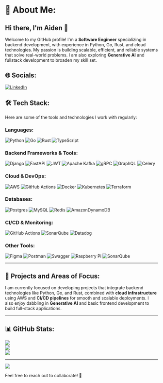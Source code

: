 <!-- Proudly created with GPRM ( https://gprm.itsvg.in ) -->
# 💫 About Me:
## Hi there, I'm Aiden 👋

Welcome to my GitHub profile! I'm a **Software Engineer** specializing in backend development, with experience in Python, Go, Rust, and cloud technologies. 
My passion is building scalable, efficient, and reliable systems that solve real-world problems. I am also exploring **Generative AI** and fullstack development to broaden my skill set.

## 🌐 Socials:
[![LinkedIn](https://img.shields.io/badge/LinkedIn-%230077B5.svg?logo=linkedin&logoColor=white)](https://linkedin.com/in/an-nguyen-7904a81ab) 

## 🛠️ Tech Stack:
Here are some of the tools and technologies I work with regularly:

### **Languages:**
![Python](https://img.shields.io/badge/python-3670A0?style=plastic&logo=python&logoColor=ffdd54) 
![Go](https://img.shields.io/badge/go-%2300ADD8.svg?style=plastic&logo=go&logoColor=white) 
![Rust](https://img.shields.io/badge/rust-%23000000.svg?style=plastic&logo=rust&logoColor=white) 
![TypeScript](https://img.shields.io/badge/typescript-%23007ACC.svg?style=plastic&logo=typescript&logoColor=white)

### **Backend Frameworks & Tools:**
![Django](https://img.shields.io/badge/django-%23092E20.svg?style=plastic&logo=django&logoColor=white)
![FastAPI](https://img.shields.io/badge/FastAPI-005571?style=plastic&logo=fastapi)
![JWT](https://img.shields.io/badge/JWT-black?style=plastic&logo=JSON%20web%20tokens)
![Apache Kafka](https://img.shields.io/badge/Apache%20Kafka-000?style=plastic&logo=apachekafka)
![gRPC](https://img.shields.io/badge/gRPC-008080?style=plastic&logo=grpc&logoColor=white)
![GraphQL](https://img.shields.io/badge/GraphQL-E10098?style=plastic&logo=graphql&logoColor=white)
![Celery](https://img.shields.io/badge/celery-%23a9cc54.svg?style=plastic&logo=celery&logoColor=ddf4a4)

### **Cloud & DevOps:**
![AWS](https://img.shields.io/badge/AWS-%23FF9900.svg?style=plastic&logo=amazon-aws&logoColor=white)
![GitHub Actions](https://img.shields.io/badge/github%20actions-%232671E5.svg?style=plastic&logo=githubactions&logoColor=white)
![Docker](https://img.shields.io/badge/docker-%230db7ed.svg?style=plastic&logo=docker&logoColor=white)
![Kubernetes](https://img.shields.io/badge/kubernetes-%23326ce5.svg?style=plastic&logo=kubernetes&logoColor=white)
![Terraform](https://img.shields.io/badge/terraform-%235835CC.svg?style=plastic&logo=terraform&logoColor=white)

### **Databases:**
![Postgres](https://img.shields.io/badge/postgres-%23316192.svg?style=plastic&logo=postgresql&logoColor=white)
![MySQL](https://img.shields.io/badge/mysql-4479A1.svg?style=plastic&logo=mysql&logoColor=white)
![Redis](https://img.shields.io/badge/redis-%23DD0031.svg?style=plastic&logo=redis&logoColor=white)
![AmazonDynamoDB](https://img.shields.io/badge/Amazon%20DynamoDB-4053D6?style=plastic&logo=Amazon%20DynamoDB&logoColor=white)

### **CI/CD & Monitoring:**
![GitHub Actions](https://img.shields.io/badge/github%20actions-%232671E5.svg?style=plastic&logo=githubactions&logoColor=white)
![SonarQube](https://img.shields.io/badge/SonarQube-black?style=plastic&logo=sonarqube&logoColor=4E9BCD)
![Datadog](https://img.shields.io/badge/datadog-%23632CA6.svg?style=plastic&logo=datadog&logoColor=white)

### **Other Tools:**
![Figma](https://img.shields.io/badge/figma-%23F24E1E.svg?style=plastic&logo=figma&logoColor=white)
![Postman](https://img.shields.io/badge/Postman-FF6C37?style=plastic&logo=postman&logoColor=white)
![Swagger](https://img.shields.io/badge/-Swagger-%23Clojure?style=plastic&logo=swagger&logoColor=white)
![Raspberry Pi](https://img.shields.io/badge/-RaspberryPi-C51A4A?style=plastic&logo=Raspberry-Pi)
![SonarQube](https://img.shields.io/badge/SonarQube-black?style=plastic&logo=sonarqube&logoColor=4E9BCD)

---

## 🚀 Projects and Areas of Focus:
I am currently focused on developing projects that integrate backend technologies like Python, Go, and Rust, combined with **cloud infrastructure** using AWS and **CI/CD pipelines** for smooth and scalable deployments. I also enjoy dabbling in **Generative AI** and basic frontend development to build full-stack applications.

---

## 📊 GitHub Stats:
![](https://github-readme-stats.vercel.app/api?username=Forture128&theme=blue_navy&hide_border=false&include_all_commits=true&count_private=true)<br/>
![](https://github-readme-streak-stats.herokuapp.com/?user=Forture128&theme=blue_navy&hide_border=false)<br/>
![](https://github-readme-stats.vercel.app/api/top-langs/?username=Forture128&theme=blue_navy&hide_border=false&include_all_commits=true&count_private=true&layout=compact)

---
[![](https://visitcount.itsvg.in/api?id=Forture128&icon=0&color=0)](https://visitcount.itsvg.in)

Feel free to reach out to collaborate! 🚀
